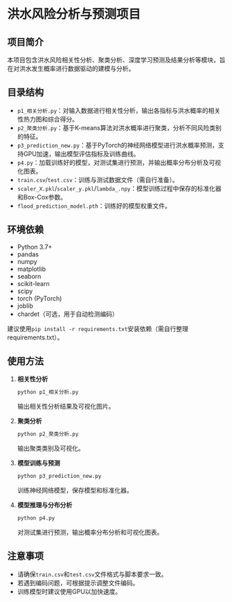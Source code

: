 # 洪水风险分析与预测项目

## 项目简介
本项目包含洪水风险相关性分析、聚类分析、深度学习预测及结果分析等模块，旨在对洪水发生概率进行数据驱动的建模与分析。

## 目录结构
- `p1_相关分析.py`：对输入数据进行相关性分析，输出各指标与洪水概率的相关性热力图和综合得分。
- `p2_聚类分析.py`：基于K-means算法对洪水概率进行聚类，分析不同风险类别的特征。
- `p3_prediction_new.py`：基于PyTorch的神经网络模型进行洪水概率预测，支持GPU加速，输出模型评估指标及训练曲线。
- `p4.py`：加载训练好的模型，对测试集进行预测，并输出概率分布分析及可视化图表。
- `train.csv`/`test.csv`：训练与测试数据文件（需自行准备）。
- `scaler_X.pkl`/`scaler_y.pkl`/`lambda_.npy`：模型训练过程中保存的标准化器和Box-Cox参数。
- `flood_prediction_model.pth`：训练好的模型权重文件。

## 环境依赖
- Python 3.7+
- pandas
- numpy
- matplotlib
- seaborn
- scikit-learn
- scipy
- torch (PyTorch)
- joblib
- chardet（可选，用于自动检测编码）

建议使用`pip install -r requirements.txt`安装依赖（需自行整理requirements.txt）。

## 使用方法

1. **相关性分析**
   ```bash
   python p1_相关分析.py
   ```
   输出相关性分析结果及可视化图片。

2. **聚类分析**
   ```bash
   python p2_聚类分析.py
   ```
   输出聚类类别及可视化。

3. **模型训练与预测**
   ```bash
   python p3_prediction_new.py
   ```
   训练神经网络模型，保存模型和标准化器。

4. **模型推理与分布分析**
   ```bash
   python p4.py
   ```
   对测试集进行预测，输出概率分布分析和可视化图表。

## 注意事项
- 请确保`train.csv`和`test.csv`文件格式与脚本要求一致。
- 若遇到编码问题，可根据提示调整文件编码。
- 训练模型时建议使用GPU以加快速度。
